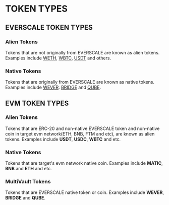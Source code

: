 # TOKEN TYPES

## EVERSCALE TOKEN TYPES

### Alien Tokens

Tokens that are not originally from EVERSCALE are known as alien tokens. Examples include [WETH](../addresses.md#weth), [WBTC](../addresses.md#wbtc), [USDT](../addresses.md#usdt) and others.

### Native Tokens

Tokens that are originally from EVERSCALE are known as native tokens. Examples include [WEVER](../addresses.md#wever). [BRIDGE](../addresses.md#bridge) and [QUBE](../addresses.md#qube).

## EVM TOKEN TYPES

### Alien Tokens

Tokens that are ERC-20 and non-native EVERSCALE token and non-native coin in target evm network(ETH, BNB, FTM and etc), are known as alien tokens. Examples include **USDT**, **USDC**, **WBTC** and etc.

### Native Tokens

Tokens that are target's evm network native coin. Examples include **MATIC**, **BNB** and **ETH** and etc.

### MultiVault Tokens

Tokens that are EVERSCALE native token or coin. Examples include **WEVER**, **BRIDGE** and **QUBE**.
